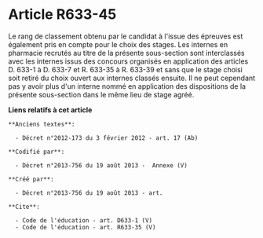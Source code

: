 # Article R633-45

Le rang de classement obtenu par le candidat à l'issue des épreuves est également pris en compte pour le choix des stages.
Les internes en pharmacie recrutés au titre de la présente sous-section sont interclassés avec les internes issus des
concours organisés en application des articles D. 633-1 à D. 633-7 et R. 633-35 à R. 633-39 et sans que le stage choisi soit
retiré du choix ouvert aux internes classés ensuite. Il ne peut cependant pas y avoir plus d'un interne nommé en application
des dispositions de la présente sous-section dans le même lieu de stage agréé.

**Liens relatifs à cet article**

	**Anciens textes**:

	  - Décret n°2012-173 du 3 février 2012 - art. 17 (Ab)

	**Codifié par**:

	  - Décret n°2013-756 du 19 août 2013 -  Annexe (V)

	**Créé par**:

	  - Décret n°2013-756 du 19 août 2013 - art.

	**Cite**:

	  - Code de l'éducation - art. D633-1 (V)
	  - Code de l'éducation - art. R633-35 (V)
